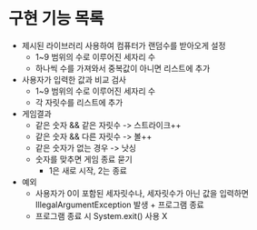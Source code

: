 # 구현 기능 목록
- 제시된 라이브러리 사용하여 컴퓨터가 랜덤수를 받아오게 설정
  - 1~9 범위의 수로 이루어진 세자리 수
  - 하나씩 수를 가져와서 중복값이 아니면 리스트에 추가
- 사용자가 입력한 값과 비교 검사
    - 1~9 범위의 수로 이루어진 세자리 수
    - 각 자릿수를 리스트에 추가
- 게임결과
  - 같은 숫자 && 같은 자릿수 -> 스트라이크++
  - 같은 숫자 && 다른 자릿수 -> 볼++
  - 같은 숫자가 없는 경우 -> 낫싱
  - 숫자를 맞추면 게임 종료 묻기
    - 1은 새로 시작, 2는 종료
- 예외
  - 사용자가 0이 포함된 세자릿수나, 세자릿수가 아닌 값을 입력하면 IllegalArgumentException 발생 + 프로그램 종료
  - 프로그램 종료 시 System.exit() 사용 X